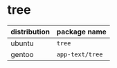 # tree

| distribution | package name    |
| ------------ | --------------- |
| ubuntu       | `tree`          |
| gentoo       | `app-text/tree` |


